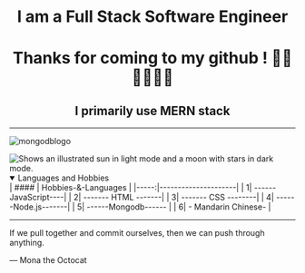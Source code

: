 <h1 align="center">I am a Full Stack Software Engineer</h1>
<h1 align="center">Thanks for coming to my github ! 🍺🍺🍺🍺🍺🍺</h1>
<h2 align="center">I primarily use MERN stack</h2>

----------------------------------------------------------------------------------------------------------------------------------------------------------------------
![mongodblogo](https://github.com/user-attachments/assets/5522d8ba-3b58-4c42-a99e-fd39f2e590d2)



<picture>
  <source media="(prefers-color-scheme: dark)" srcset="https://user-images.githubusercontent.com/25423296/163456776-7f95b81a-f1ed-45f7-b7ab-8fa810d529fa.png">
  <source media="(prefers-color-scheme: light)" srcset="https://user-images.githubusercontent.com/25423296/163456779-a8556205-d0a5-45e2-ac17-42d089e3c3f8.png">
  <img alt="Shows an illustrated sun in light mode and a moon with stars in dark mode." src="https://user-images.githubusercontent.com/25423296/163456779-a8556205-d0a5-45e2-ac17-42d089e3c3f8.png">
</picture>

<details open>
<summary>Languages and Hobbies</summary>
| #### | Hobbies-&-Languages |
|-----:|---------------------|
|     1| ------JavaScript----|
|     2| ------- HTML -------|
|     3| ------- CSS --------|
|     4| ------Node.js-------|
|     5| ------Mongodb------ |
|     6| - Mandarin Chinese- |

</details>

---
If we pull together and commit ourselves, then we can push through anything.

— Mona the Octocat

